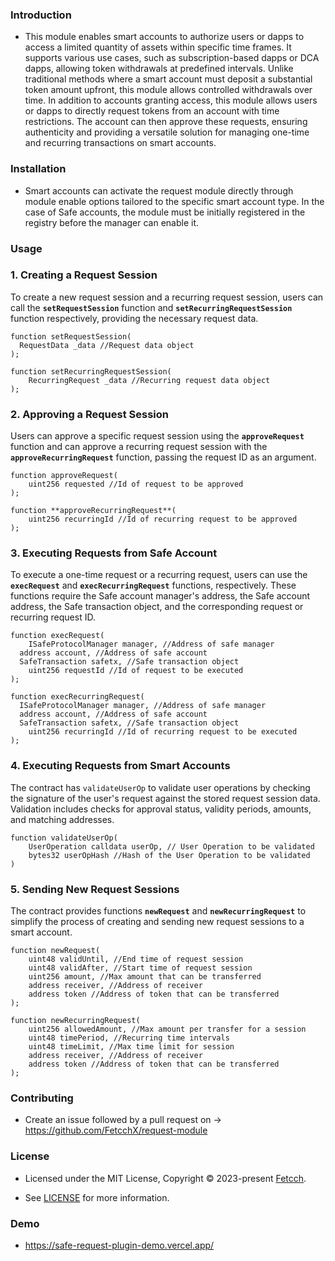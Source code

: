 ### **Introduction**

- This module enables smart accounts to authorize users or dapps to access a limited quantity of assets within specific time frames. It supports various use cases, such as subscription-based dapps or DCA dapps, allowing token withdrawals at predefined intervals. Unlike traditional methods where a smart account must deposit a substantial token amount upfront, this module allows controlled withdrawals over time. In addition to accounts granting access, this module allows users or dapps to directly request tokens from an account with time restrictions. The account can then approve these requests, ensuring authenticity and providing a versatile solution for managing one-time and recurring transactions on smart accounts.

### **Installation**

- Smart accounts can activate the request module directly through module enable options tailored to the specific smart account type. In the case of Safe accounts, the module must be initially registered in the registry before the manager can enable it.

### **Usage**

### **1. Creating a Request Session**

To create a new request session and a recurring request session, users can call the **`setRequestSession`** function and **`setRecurringRequestSession`** function respectively, providing the necessary request data.

```solidity
function setRequestSession(
  RequestData _data //Request data object
);
```

```solidity
function setRecurringRequestSession(
	RecurringRequest _data //Recurring request data object
);
```

### **2. Approving a Request Session**

Users can approve a specific request session using the **`approveRequest`** function and can approve a recurring request session with the **`approveRecurringRequest`** function, passing the request ID as an argument.

```solidity
function approveRequest(
	uint256 requested //Id of request to be approved
);
```

```solidity
function **approveRecurringRequest**(
	uint256 recurringId //Id of recurring request to be approved
);
```

### **3. Executing Requests from Safe Account**

To execute a one-time request or a recurring request, users can use the **`execRequest`** and **`execRecurringRequest`** functions, respectively. These functions require the Safe account manager's address, the Safe account address, the Safe transaction object, and the corresponding request or recurring request ID.

```solidity
function execRequest(
	ISafeProtocolManager manager, //Address of safe manager
  address account, //Address of safe account
  SafeTransaction safetx, //Safe transaction object
	uint256 requestId //Id of request to be executed
);
```

```solidity
function execRecurringRequest(
  ISafeProtocolManager manager, //Address of safe manager
  address account, //Address of safe account
  SafeTransaction safetx, //Safe transaction object
	uint256 recurringId //Id of recurring request to be executed
);
```

### **4. Executing Requests from Smart Accounts**

The contract has `validateUserOp` to validate user operations by checking the signature of the user's request against the stored request session data. Validation includes checks for approval status, validity periods, amounts, and matching addresses.

```solidity
function validateUserOp(
	UserOperation calldata userOp, // User Operation to be validated
	bytes32 userOpHash //Hash of the User Operation to be validated
)
```

### **5. Sending New Request Sessions**

The contract provides functions **`newRequest`** and **`newRecurringRequest`** to simplify the process of creating and sending new request sessions to a smart account.

```solidity
function newRequest(
	uint48 validUntil, //End time of request session
	uint48 validAfter, //Start time of request session
	uint256 amount, //Max amount that can be transferred
	address receiver, //Address of receiver
	address token //Address of token that can be transferred
);
```

```solidity
function newRecurringRequest(
	uint256 allowedAmount, //Max amount per transfer for a session
	uint48 timePeriod, //Recurring time intervals
	uint48 timeLimit, //Max time limit for session
	address receiver, //Address of receiver
	address token //Address of token that can be transferred
);
```

### **Contributing**

- Create an issue followed by a pull request on → https://github.com/FetcchX/request-module

### **License**

- Licensed under the MIT License, Copyright © 2023-present [Fetcch](https://fetcch.xyz).

- See [LICENSE](./LICENSE) for more information.

### Demo

- https://safe-request-plugin-demo.vercel.app/
